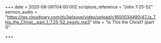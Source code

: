 +++
date = 2020-08-09T04:00:00Z
scripture_reference = "John 7:25-52"
sermon_audio = "https://res.cloudinary.com/dy3wlzuye/video/upload/v1600034490/47_Is_This_the_Christ__part_1_7.25-52_yxgvlc.mp3"
title = "Is This the Christ? (part 1)"

+++

